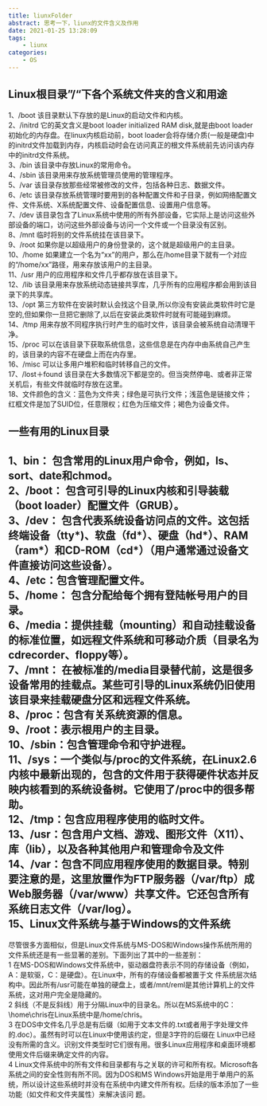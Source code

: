 ```yaml
---
title: liunxFolder
abstract: 思考一下，liunx的文件含义及作用
date: 2021-01-25 13:28:09
tags:
    - liunx
categories:
    - OS
---
```

## Linux根目录”/“下各个系统文件夹的含义和用途
1、/boot 该目录默认下存放的是Linux的启动文件和内核。  
2、/initrd 它的英文含义是boot loader initialized RAM disk,就是由boot loader初始化的内存盘。在linux内核启动前，boot loader会将存储介质(一般是硬盘)中的initrd文件加载到内存，内核启动时会在访问真正的根文件系统前先访问该内存中的initrd文件系统。  
3、/bin 该目录中存放Linux的常用命令。  
4、/sbin 该目录用来存放系统管理员使用的管理程序。  
5、/var 该目录存放那些经常被修改的文件，包括各种日志、数据文件。  
6、/etc 该目录存放系统管理时要用到的各种配置文件和子目录，例如网络配置文件、文件系统、X系统配置文件、设备配置信息、设置用户信息等。  
7、/dev 该目录包含了Linux系统中使用的所有外部设备，它实际上是访问这些外部设备的端口，访问这些外部设备与访问一个文件或一个目录没有区别。  
8、/mnt 临时将别的文件系统挂在该目录下。  
9、/root 如果你是以超级用户的身份登录的，这个就是超级用户的主目录。  
10、/home 如果建立一个名为“xx”的用户，那么在/home目录下就有一个对应的“/home/xx”路径，用来存放该用户的主目录。  
11、/usr 用户的应用程序和文件几乎都存放在该目录下。  
12、/lib 该目录用来存放系统动态链接共享库，几乎所有的应用程序都会用到该目录下的共享库。  
13、/opt 第三方软件在安装时默认会找这个目录,所以你没有安装此类软件时它是空的,但如果你一旦把它删除了,以后在安装此类软件时就有可能碰到麻烦。  
14、/tmp 用来存放不同程序执行时产生的临时文件，该目录会被系统自动清理干净。  
15、/proc 可以在该目录下获取系统信息，这些信息是在内存中由系统自己产生的，该目录的内容不在硬盘上而在内存里。  
16、/misc 可以让多用户堆积和临时转移自己的文件。  
17、/lost＋found 该目录在大多数情况下都是空的。但当突然停电、或者非正常关机后，有些文件就临时存放在这里。  
18、文件颜色的含义：蓝色为文件夹；绿色是可执行文件；浅蓝色是链接文件；红框文件是加了SUID位，任意限权；红色为压缩文件；褐色为设备文件。  
## 一些有用的Linux目录
1、bin： 包含常用的Linux用户命令，例如，ls、sort、date和chmod。  
2、/boot： 包含可引导的Linux内核和引导装载（boot loader）配置文件（GRUB）。  
3、/dev： 包含代表系统设备访问点的文件。这包括终端设备（tty*)、软盘（fd*）、硬盘（hd*）、RAM（ram*）和CD-ROM（cd*）（用户通常通过设备文件直接访问这些设备）。  
4、/etc：包含管理配置文件。  
5、/home： 包含分配给每个拥有登陆帐号用户的目录。  
6、/media：提供挂载（mounting）和自动挂载设备的标准位置，如远程文件系统和可移动介质（目录名为cdrecorder、floppy等）。  
7、/mnt： 在被标准的/media目录替代前，这是很多设备常用的挂载点。某些可引导的Linux系统仍旧使用该目录来挂载硬盘分区和远程文件系统。  
8、/proc：包含有关系统资源的信息。  
9、/root：表示根用户的主目录。  
10、/sbin：包含管理命令和守护进程。  
11、/sys：一个类似与/proc的文件系统，在Linux2.6内核中最新出现的，包含的文件用于获得硬件状态并反映内核看到的系统设备树。它使用了/proc中的很多帮助。  
12、/tmp：包含应用程序使用的临时文件。  
13、/usr：包含用户文档、游戏、图形文件（X11）、库（lib），以及各种其他用户和管理命令及文件  
14、/var：包含不同应用程序使用的数据目录。特别要注意的是，这里放置作为FTP服务器（/var/ftp）成Web服务器（/var/www）共享文件。它还包含所有系统日志文件（/var/log）。  
15、Linux文件系统与基于Windows的文件系统  
---
尽管很多方面相似，但是Linux文件系统与MS-DOS和Windows操作系统所用的文件系统还是有一些显著的差别。下面列出了其中的一些差别：  
      1   在MS-DOS和Windows文件系统中，驱动器盘符表示不同的存储设备（例如，A：是软驱，C：是硬盘）。在Linux中，所有的存储设备都被置于文 件系统层次结构中。因此所有/usr可能在单独的硬盘上，或者/mnt/reml是其他计算机上的文件系统，这对用户完全是隐藏的。  
      2   斜线（不是反斜线）用于分隔Linux中的目录名。所以在MS系统中的C：\home\chris在Linux系统中是/home/chris。  
      3   在DOS中文件名几乎总是有后缀（如用于文本文件的.txt或者用于字处理文件的.doc）。虽然有时可以在Linux中使用该约定，但是3字符的后缀在 Linux中已经没有所需的含义。识别文件类型时它们很有用。很多Linux应用程序和桌面环境都使用文件后缀来确定文件的内容。  
      4   Linux文件系统中的所有文件和目录都有与之关联的许可和所有权。Microsoft各系统之间的安全性则有所不同。因为DOS和MS Windows开始是用于单用户的系统，所以设计这些系统时并没有在系统中内建文件所有权。后续的版本添加了一些功能（如文件和文件夹属性）来解决该问 题。  

